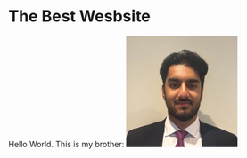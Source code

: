 
# The Best Wesbsite

<html lang="en">
<head>
    <meta charset="UTF-8">
    <meta name="viewport" content="width=device-width, initial-scale=1.0">
    <link rel="stylesheet" href="style.css">
</head>
<body>
   

 Hello World.
This is my brother:
<img src="IMG_0665.jpeg" alt="Manav">
    

</body>
</html>


